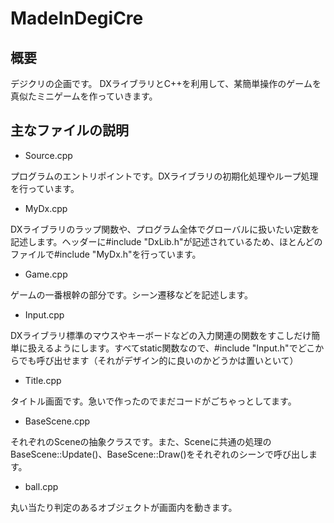# MadeInDegiCre
## 概要
デジクリの企画です。
DXライブラリとC++を利用して、某簡単操作のゲームを真似たミニゲームを作っていきます。

## 主なファイルの説明
- Source.cpp

プログラムのエントリポイントです。DXライブラリの初期化処理やループ処理を行っています。

- MyDx.cpp

DXライブラリのラップ関数や、プログラム全体でグローバルに扱いたい定数を記述します。ヘッダーに#include "DxLib.h"が記述されているため、ほとんどのファイルで#include "MyDx.h"を行っています。

- Game.cpp

ゲームの一番根幹の部分です。シーン遷移などを記述します。

- Input.cpp

DXライブラリ標準のマウスやキーボードなどの入力関連の関数をすこしだけ簡単に扱えるようにします。すべてstatic関数なので、#include "Input.h"でどこからでも呼び出せます（それがデザイン的に良いのかどうかは置いといて）

- Title.cpp

タイトル画面です。急いで作ったのでまだコードがごちゃっとしてます。

- BaseScene.cpp

それぞれのSceneの抽象クラスです。また、Sceneに共通の処理のBaseScene::Update()、BaseScene::Draw()をそれぞれのシーンで呼び出します。

- ball.cpp

丸い当たり判定のあるオブジェクトが画面内を動きます。
